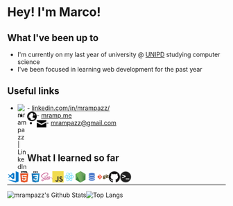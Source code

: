 # Hey! I'm Marco!


## What I've been up to
- I'm currently on my last year of university @ [UNIPD][uni] studying computer science
- I've been focused in learning web development for the past year

## Useful links
 - [<img align="left" alt="mrampazz | LinkedIn" width="22px" src="https://cdn.jsdelivr.net/npm/simple-icons@v3/icons/linkedin.svg" />][linkedin] - [linkedin.com/in/mrampazz/][linkedin]
 - [<img align="left" alt="mramp.me" width="22px" src="https://raw.githubusercontent.com/iconic/open-iconic/master/svg/globe.svg" />][website] - [mramp.me][website]
 - [<img align="left" alt="mrampazz@gmail.com" width="22px" src="https://raw.githubusercontent.com/iconic/open-iconic/master/svg/envelope-closed.svg" />][mail] - [mrampazz@gmail.com][mail]

<br />

## What I learned so far
<img align="left" alt="Visual Studio Code" width="26px" src="https://raw.githubusercontent.com/github/explore/80688e429a7d4ef2fca1e82350fe8e3517d3494d/topics/visual-studio-code/visual-studio-code.png" />
<img align="left" alt="HTML5" width="26px" src="https://raw.githubusercontent.com/github/explore/80688e429a7d4ef2fca1e82350fe8e3517d3494d/topics/html/html.png" />
<img align="left" alt="CSS3" width="26px" src="https://raw.githubusercontent.com/github/explore/80688e429a7d4ef2fca1e82350fe8e3517d3494d/topics/css/css.png" />
<img align="left" alt="Sass" width="26px" src="https://raw.githubusercontent.com/github/explore/80688e429a7d4ef2fca1e82350fe8e3517d3494d/topics/sass/sass.png" />
<img align="left" alt="JavaScript" width="26px" src="https://raw.githubusercontent.com/github/explore/80688e429a7d4ef2fca1e82350fe8e3517d3494d/topics/javascript/javascript.png" />
<img align="left" alt="React" width="26px" src="https://raw.githubusercontent.com/github/explore/80688e429a7d4ef2fca1e82350fe8e3517d3494d/topics/react/react.png" />
<img align="left" alt="Node.js" width="26px" src="https://raw.githubusercontent.com/github/explore/80688e429a7d4ef2fca1e82350fe8e3517d3494d/topics/nodejs/nodejs.png" />
<img align="left" alt="SQL" width="26px" src="https://raw.githubusercontent.com/github/explore/80688e429a7d4ef2fca1e82350fe8e3517d3494d/topics/sql/sql.png" />
<img align="left" alt="Git" width="26px" src="https://raw.githubusercontent.com/github/explore/80688e429a7d4ef2fca1e82350fe8e3517d3494d/topics/git/git.png" />
<img align="left" alt="GitHub" width="26px" src="https://raw.githubusercontent.com/github/explore/78df643247d429f6cc873026c0622819ad797942/topics/github/github.png" />
<img align="left" alt="Terminal" width="26px" src="https://raw.githubusercontent.com/github/explore/80688e429a7d4ef2fca1e82350fe8e3517d3494d/topics/terminal/terminal.png" />

<br />


---

<img align="left" alt="mrampazz's Github Stats" src="https://github-readme-stats.codestackr.vercel.app/api?username=mrampazz&show_icons=true&count_private=true&hide_border=true" />

![Top Langs](https://github-readme-stats.vercel.app/api/top-langs/?username=mrampazz&layout=compact&hide=Swif&hide_border=truet)

[website]: http://www.mramp.me
[linkedin]: https://www.linkedin.com/in/mrampazz/
[mail]: mailto:mrampazz@gmail.com
[uni]: https://www.unipd.it/

